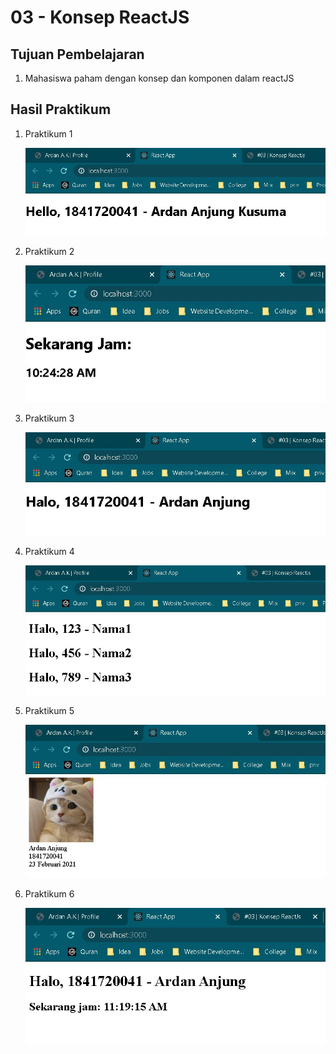 # 03 - Konsep ReactJS

## Tujuan Pembelajaran

1. Mahasiswa paham dengan konsep dan komponen dalam reactJS

## Hasil Praktikum

1. Praktikum 1

   ![SS](img/Screenshot_1.jpg)

2. Praktikum 2

   ![SS](img/Screenshot_2.jpg)

3. Praktikum 3

   ![SS](img/Screenshot_3.jpg)

4. Praktikum 4

   ![SS](img/Screenshot_4.jpg)

5. Praktikum 5

   ![SS](img/Screenshot_5.jpg)

6. Praktikum 6

   ![SS](img/Screenshot_6.jpg)
